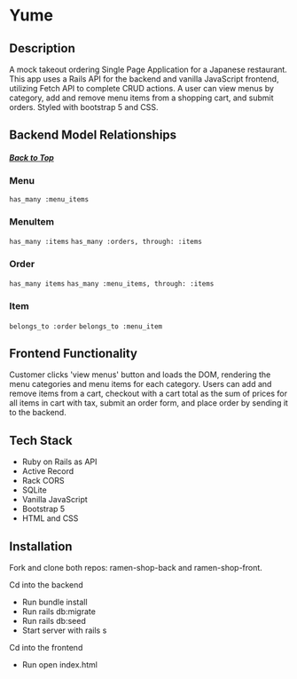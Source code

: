 # Yume 

## Description
A mock takeout ordering Single Page Application for a Japanese restaurant. This app uses a Rails API for the backend and vanilla JavaScript frontend, utilizing Fetch API to complete CRUD actions. A user can view menus by category, add and remove menu items from a shopping cart, and submit orders. Styled with bootstrap 5 and CSS. 

## Backend Model Relationships
<a id="rel"></a>
##### [Back to Top](#top)
### Menu 
```has_many :menu_items```
### MenuItem 
```has_many :items```
```has_many :orders, through: :items```
### Order
```has_many items```
```has_many :menu_items, through: :items```
### Item
```belongs_to :order```
```belongs_to :menu_item```

## Frontend Functionality
Customer clicks 'view menus' button and loads the DOM, rendering the menu categories and menu items for each category. Users can add and remove items from a cart, checkout with a cart total as the sum of prices for all items in cart with tax, submit an order form, and place order by sending it to the backend. 

## Tech Stack
- Ruby on Rails as API
- Active Record
- Rack CORS
- SQLite
- Vanilla JavaScript
- Bootstrap 5 
- HTML and CSS

## Installation

Fork and clone both repos: ramen-shop-back and ramen-shop-front.

Cd into the backend 
- Run bundle install 
- Run rails db:migrate 
- Run rails db:seed 
- Start server with rails s 

Cd into the frontend 
- Run open index.html
